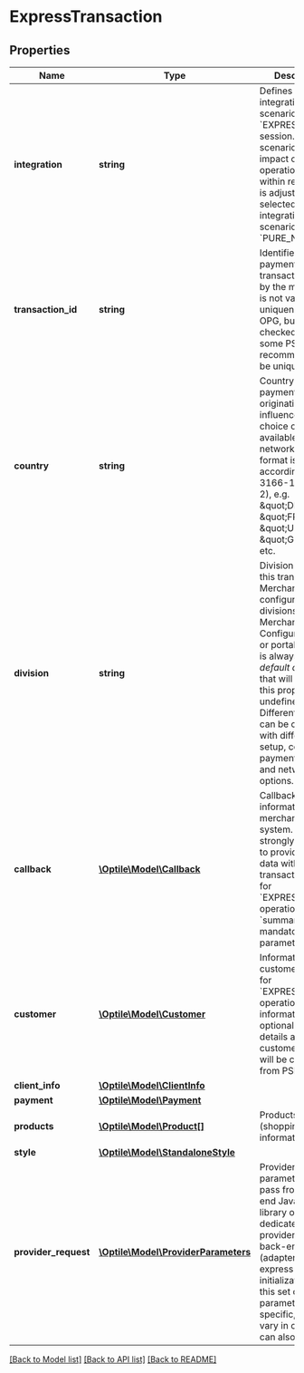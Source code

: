 # ExpressTransaction

## Properties
Name | Type | Description | Notes
------------ | ------------- | ------------- | -------------
**integration** | **string** | Defines integration scenario of for this &#x60;EXPRESSPRESET&#x60; session. Selected scenario has an impact on operation URL within response, it is adjusted for selected integration scenario.  Default: &#x60;PURE_NATIVE&#x60; | [optional] 
**transaction_id** | **string** | Identifier for this payment transaction given by the merchant. It is not validated for uniqueness by OPG, but may be checked for by some PSPs, thus recommended to be unique. | 
**country** | **string** | Country where the payment is originating. This influences the choice of the available payment networks. Value format is according to ISO 3166-1 (alpha-2), e.g. \&quot;DE\&quot;, \&quot;FR\&quot;, \&quot;US\&quot;, \&quot;GB\&quot;, etc. | 
**division** | **string** | Division name of this transaction.  Merchant can configure multiple divisions via Merchant Configuration API or portal. But there is always one _default division_ that will be used if this property is undefined. Different divisions can be configured with different setup, contracts, payment routes and network options. | [optional] 
**callback** | [**\Optile\Model\Callback**](Callback.md) | Callback information about merchants shop system. It is strongly advised to provide this data with every transaction.  Note: for &#x60;EXPRESSPRESET&#x60; operation the &#x60;summaryUrl&#x60; is a mandatory parameter. | 
**customer** | [**\Optile\Model\Customer**](Customer.md) | Information about customer.  Note: for &#x60;EXPRESSPRESET&#x60; operation this information is optional since the details about customer (payer) will be collected from PSP. | [optional] 
**client_info** | [**\Optile\Model\ClientInfo**](ClientInfo.md) |  | [optional] 
**payment** | [**\Optile\Model\Payment**](Payment.md) |  | 
**products** | [**\Optile\Model\Product[]**](Product.md) | Products (shopping cart) information. | [optional] 
**style** | [**\Optile\Model\StandaloneStyle**](StandaloneStyle.md) |  | [optional] 
**provider_request** | [**\Optile\Model\ProviderParameters**](ProviderParameters.md) | Provider request parameters to pass from front-end JavaScript library of dedicated provider to the back-end logic (adapter) during express checkout initialization.  Note: this set of parameters is PSP specific, it may vary in content or can also be &#x60;null&#x60;. | [optional] 

[[Back to Model list]](../README.md#documentation-for-models) [[Back to API list]](../README.md#documentation-for-api-endpoints) [[Back to README]](../README.md)


